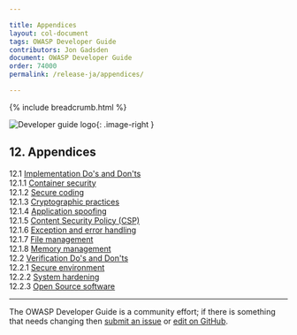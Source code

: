 ```yaml
---

title: Appendices
layout: col-document
tags: OWASP Developer Guide
contributors: Jon Gadsden
document: OWASP Developer Guide
order: 74000
permalink: /release-ja/appendices/

---
```


{% include breadcrumb.html %}

<style type="text/css">
.image-right {
  height: 180px;
  display: block;
  margin-left: auto;
  margin-right: auto;
  float: right;
}
</style>

![Developer guide logo](../../assets/images/dg_logo.png "OWASP Developer Guide"){: .image-right }

## 12. Appendices

12.1 [Implementation Do's and Don'ts](01-implementation-dos-donts/toc.md)  
12.1.1 [Container security](01-implementation-dos-donts/01-container-security.md)  
12.1.2 [Secure coding](01-implementation-dos-donts/02-secure-coding.md)  
12.1.3 [Cryptographic practices](01-implementation-dos-donts/03-cryptographic-practices.md)  
12.1.4 [Application spoofing](01-implementation-dos-donts/04-application-spoofing.md)  
12.1.5 [Content Security Policy (CSP)](01-implementation-dos-donts/05-content-security-policy.md)  
12.1.6 [Exception and error handling](01-implementation-dos-donts/06-exception-error-handling.md)  
12.1.7 [File management](01-implementation-dos-donts/07-file-management.md)  
12.1.8 [Memory management](01-implementation-dos-donts/08-memory-management.md)  
12.2 [Verification Do's and Don'ts](02-verification-dos-donts/toc.md)  
12.2.1 [Secure environment](02-verification-dos-donts/01-secure-environment.md)  
12.2.2 [System hardening](02-verification-dos-donts/02-system-hardening.md)  
12.2.3 [Open Source software](02-verification-dos-donts/03-open-source-software.md)  

----

The OWASP Developer Guide is a community effort; if there is something that needs changing
then [submit an issue][issue1400] or [edit on GitHub][edit1400].

[edit1400]: https://github.com/OWASP/www-project-developer-guide/blob/main/draft/14-appendices/toc.md
[issue1400]: https://github.com/OWASP/www-project-developer-guide/issues/new?labels=enhancement&template=request.md&title=Update:%2014-appendices/00-toc
